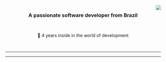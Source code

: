 <img align="right" src="https://visitor-badge.laobi.icu/badge?page_id=87tawanzinho.87tawanzinho" />



<h3 align="center">A passionate software developer from Brazil</h3>

<br/>

<div align="center">
 
 🔭 4 years inside in the world of development
 
 


 </div>
 


<br/>
<hr/>


</div>
<hr/>
